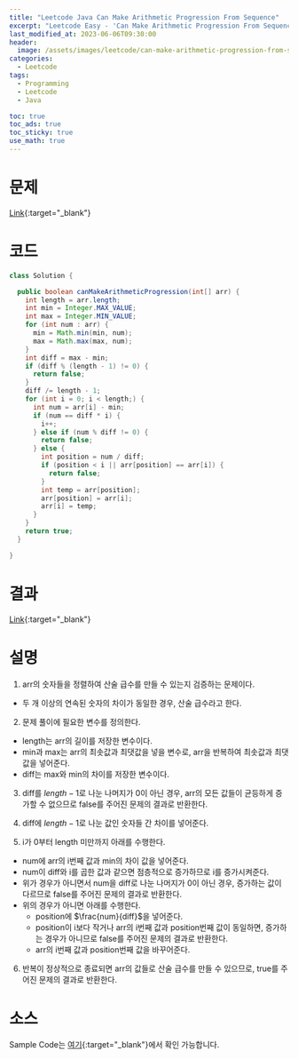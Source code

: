 ```yaml
---
title: "Leetcode Java Can Make Arithmetic Progression From Sequence"
excerpt: "Leetcode Easy - 'Can Make Arithmetic Progression From Sequence' 문제 Java 풀이"
last_modified_at: 2023-06-06T09:30:00
header:
  image: /assets/images/leetcode/can-make-arithmetic-progression-from-sequence.png
categories:
  - Leetcode
tags:
  - Programming
  - Leetcode
  - Java

toc: true
toc_ads: true
toc_sticky: true
use_math: true
---
```

# 문제
[Link](https://leetcode.com/problems/can-make-arithmetic-progression-from-sequence){:target="_blank"}

# 코드
```java
class Solution {

  public boolean canMakeArithmeticProgression(int[] arr) {
    int length = arr.length;
    int min = Integer.MAX_VALUE;
    int max = Integer.MIN_VALUE;
    for (int num : arr) {
      min = Math.min(min, num);
      max = Math.max(max, num);
    }
    int diff = max - min;
    if (diff % (length - 1) != 0) {
      return false;
    }
    diff /= length - 1;
    for (int i = 0; i < length;) {
      int num = arr[i] - min;
      if (num == diff * i) {
        i++;
      } else if (num % diff != 0) {
        return false;
      } else {
        int position = num / diff;
        if (position < i || arr[position] == arr[i]) {
          return false;
        }
        int temp = arr[position];
        arr[position] = arr[i];
        arr[i] = temp;
      }
    }
    return true;
  }

}
```

# 결과
[Link](https://leetcode.com/problems/can-make-arithmetic-progression-from-sequence/submissions/964770392/){:target="_blank"}

# 설명
1. arr의 숫자들을 정렬하여 산술 급수를 만들 수 있는지 검증하는 문제이다.
- 두 개 이상의 연속된 숫자의 차이가 동일한 경우, 산술 급수라고 한다.

2. 문제 풀이에 필요한 변수를 정의한다.
- length는 arr의 길이를 저장한 변수이다.
- min과 max는 arr의 최솟값과 최댓값을 넣을 변수로, arr을 반복하여 최솟값과 최댓값을 넣어준다.
- diff는 max와 min의 차이를 저장한 변수이다.

3. diff를 $length - 1$로 나눈 나머지가 0이 아닌 경우, arr의 모든 값들이 균등하게 증가할 수 없으므로 false를 주어진 문제의 결과로 반환한다.

4. diff에 $length - 1$로 나눈 값인 숫자들 간 차이를 넣어준다.

5. i가 0부터 length 미만까지 아래를 수행한다.
- num에 arr의 i번째 값과 min의 차이 값을 넣어준다.
- num이 diff와 i를 곱한 값과 같으면 점층적으로 증가하므로 i를 증가시켜준다.
- 위가 경우가 아니면서 num을 diff로 나눈 나머지가 0이 아닌 경우, 증가하는 값이 다르므로 false를 주어진 문제의 결과로 반환한다.
- 위의 경우가 아니면 아래를 수행한다.
  - position에 $\frac{num}{diff}$을 넣어준다.
  - position이 i보다 작거나 arr의 i번째 값과 position번째 값이 동일하면, 증가하는 경우가 아니므로 false를 주어진 문제의 결과로 반환한다.
  - arr의 i번째 값과 position번째 값을 바꾸어준다.

6. 반복이 정상적으로 종료되면 arr의 값들로 산술 급수를 만들 수 있으므로, true를 주어진 문제의 결과로 반환한다.

# 소스
Sample Code는 [여기](https://github.com/GracefulSoul/leetcode/blob/master/src/main/java/gracefulsoul/problems/CanMakeArithmeticProgressionFromSequence.java){:target="_blank"}에서 확인 가능합니다.
